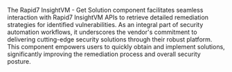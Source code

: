 The Rapid7 InsightVM - Get Solution component facilitates seamless interaction with Rapid7 InsightVM APIs to retrieve detailed remediation strategies for identified vulnerabilities. As an integral part of security automation workflows, it underscores the vendor's commitment to delivering cutting-edge security solutions through their robust platform. This component empowers users to quickly obtain and implement solutions, significantly improving the remediation process and overall security posture.
